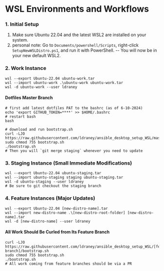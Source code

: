 # WSL Environments and Workflows

### 1. Initial Setup
1. Make sure Ubuntu 22.04 and the latest WSL2 are installed on your system.
2. personal note: Go to `Documents/powershell/Scripts`, right-click `SetupNewWSLDistro.ps1`, and run it with PowerShell. -- You will now be in your new default WSL2.

### 2. Work Instance
```shell
wsl --export Ubuntu-22.04 ubuntu-work.tar
wsl --import ubuntu-work .\ubuntu-work ubuntu-work.tar
wsl -d ubuntu-work --user ldraney
```

#### Dotfiles Master Branch
```shell
# first add latest dotfiles PAT to the bashrc (as of 6-10-2024)
echo 'export GITHUB_TOKEN=****' >> $HOME/.bashrc
# restart bash
bash
```
```
# download and run bootstrap.sh
curl -LJO https://raw.githubusercontent.com/ldraney/ansible_desktop_setup_WSL/master/bootstrap.sh
sudo chmod 755 bootstrap.sh
./bootstrap.sh
# Then you will `git merge staging` whenever you need to update
```

### 3. Staging Instance (Small Immediate Modifications)

```shell
wsl --export Ubuntu-22.04 ubuntu-staging.tar
wsl --import ubuntu-staging staging ubuntu-staging.tar
wsl -d ubuntu-staging --user ldraney
# Be sure to git checkout the staging branch
```

### 4. Feature Instances (Major Updates)

```shell
wsl --export Ubuntu-22.04 [new-distro-name].tar
wsl --import new-distro-name .\[new-distro-root-folder] [new-distro-name].tar
wsl -d [new-distro-name] --user ldraney
```

#### All Work Should Be Curled from Its Feature Branch

```shell
curl -LJO https://raw.githubusercontent.com/ldraney/ansible_desktop_setup_WSL/[feature-branch]/bootstrap.sh
sudo chmod 755 bootstrap.sh
./bootstrap.sh
# All work coming from feature branches should be via a PR
```
